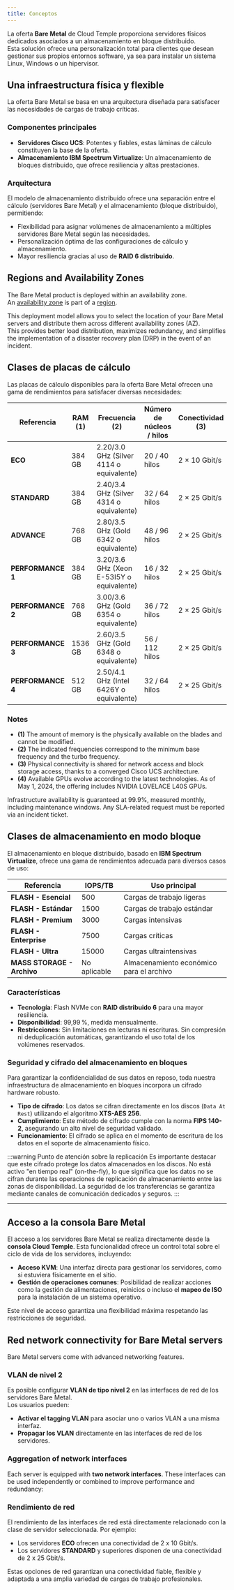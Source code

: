 ```yaml
---
title: Conceptos
---
```


La oferta **Bare Metal** de Cloud Temple proporciona servidores físicos dedicados asociados a un almacenamiento en bloque distribuido.  
Esta solución ofrece una personalización total para clientes que desean gestionar sus propios entornos software, ya sea para instalar un sistema Linux, Windows o un hipervisor.

## Una infraestructura física y flexible

La oferta Bare Metal se basa en una arquitectura diseñada para satisfacer las necesidades de cargas de trabajo críticas.

### Componentes principales

- **Servidores Cisco UCS**: Potentes y fiables, estas láminas de cálculo constituyen la base de la oferta.
- **Almacenamiento IBM Spectrum Virtualize**: Un almacenamiento de bloques distribuido, que ofrece resiliencia y altas prestaciones.

### Arquitectura

El modelo de almacenamiento distribuido ofrece una separación entre el cálculo (servidores Bare Metal) y el almacenamiento (bloque distribuido), permitiendo:

- Flexibilidad para asignar volúmenes de almacenamiento a múltiples servidores Bare Metal según las necesidades.
- Personalización óptima de las configuraciones de cálculo y almacenamiento.
- Mayor resiliencia gracias al uso de **RAID 6 distribuido**.

## Regions and Availability Zones

The Bare Metal product is deployed within an availability zone.  
An [availability zone](../additional_content/concepts_az.md) is part of a [region](../additional_content/concepts_regional.md).

This deployment model allows you to select the location of your Bare Metal servers and distribute them across different availability zones (AZ).  
This provides better load distribution, maximizes redundancy, and simplifies the implementation of a disaster recovery plan (DRP) in the event of an incident.

## Clases de placas de cálculo

Las placas de cálculo disponibles para la oferta Bare Metal ofrecen una gama de rendimientos para satisfacer diversas necesidades:

| Referencia            | RAM  **(1)** | Frecuencia **(2)**                        | Número de núcleos / hilos | Conectividad **(3)** | GPU **(4)**          |
|-----------------------|--------------|-------------------------------------------|---------------------------|----------------------|----------------------|
| **ECO**              | 384 GB       | 2.20/3.0 GHz (Silver 4114 o equivalente)  | 20 / 40 hilos             | 2 × 10 Gbit/s        | -                    |
| **STANDARD**         | 384 GB       | 2.40/3.4 GHz (Silver 4314 o equivalente)  | 32 / 64 hilos             | 2 × 25 Gbit/s        | -                    |
| **ADVANCE**          | 768 GB       | 2.80/3.5 GHz (Gold 6342 o equivalente)    | 48 / 96 hilos             | 2 × 25 Gbit/s        | -                    |
| **PERFORMANCE 1**    | 384 GB       | 3.20/3.6 GHz (Xeon E-53I5Y o equivalente) | 16 / 32 hilos             | 2 × 25 Gbit/s        | -                    |
| **PERFORMANCE 2**    | 768 GB       | 3.00/3.6 GHz (Gold 6354 o equivalente)    | 36 / 72 hilos             | 2 × 25 Gbit/s        | -                    |
| **PERFORMANCE 3**    | 1536 GB      | 2.60/3.5 GHz (Gold 6348 o equivalente)    | 56 / 112 hilos            | 2 × 25 Gbit/s        | -                    |
| **PERFORMANCE 4**    | 512 GB       | 2.50/4.1 GHz (Intel 6426Y o equivalente)  | 32 / 64 hilos             | 2 × 25 Gbit/s        | 2 × NVIDIA L40S 48 GB |

### Notes

- **(1)** The amount of memory is the physically available on the blades and cannot be modified.
- **(2)** The indicated frequencies correspond to the minimum base frequency and the turbo frequency.
- **(3)** Physical connectivity is shared for network access and block storage access, thanks to a converged Cisco UCS architecture.
- **(4)** Available GPUs evolve according to the latest technologies. As of May 1, 2024, the offering includes NVIDIA LOVELACE L40S GPUs.

Infrastructure availability is guaranteed at 99.9%, measured monthly, including maintenance windows. Any SLA-related request must be reported via an incident ticket.

## Clases de almacenamiento en modo bloque

El almacenamiento en bloque distribuido, basado en **IBM Spectrum Virtualize**, ofrece una gama de rendimientos adecuada para diversos casos de uso:

| Referencia                        | IOPS/TB                 | Uso principal                           |
|-----------------------------------|-------------------------|-----------------------------------------|
| **FLASH - Esencial**              | 500                     | Cargas de trabajo ligeras               |
| **FLASH - Estándar**              | 1500                    | Cargas de trabajo estándar              |
| **FLASH - Premium**               | 3000                    | Cargas intensivas                       |
| **FLASH - Enterprise**            | 7500                    | Cargas críticas                         |
| **FLASH - Ultra**                 | 15000                   | Cargas ultraintensivas                  |
| **MASS STORAGE - Archivo**        | No aplicable            | Almacenamiento económico para el archivo|

### Características

- **Tecnología**: Flash NVMe con **RAID distribuido 6** para una mayor resiliencia.
- **Disponibilidad**: 99,99 %, medida mensualmente.
- **Restricciones**: Sin limitaciones en lecturas ni escrituras. Sin compresión ni deduplicación automáticas, garantizando el uso total de los volúmenes reservados.

### Seguridad y cifrado del almacenamiento en bloques

Para garantizar la confidencialidad de sus datos en reposo, toda nuestra infraestructura de almacenamiento en bloques incorpora un cifrado hardware robusto.

-   **Tipo de cifrado**: Los datos se cifran directamente en los discos (`Data At Rest`) utilizando el algoritmo **XTS-AES 256**.
-   **Cumplimiento**: Este método de cifrado cumple con la norma **FIPS 140-2**, asegurando un alto nivel de seguridad validado.
-   **Funcionamiento**: El cifrado se aplica en el momento de escritura de los datos en el soporte de almacenamiento físico.

:::warning Punto de atención sobre la replicación
Es importante destacar que este cifrado protege los datos almacenados en los discos. No está activo "en tiempo real" (on-the-fly), lo que significa que los datos no se cifran durante las operaciones de replicación de almacenamiento entre las zonas de disponibilidad. La seguridad de los transferencias se garantiza mediante canales de comunicación dedicados y seguros.
:::

---

## Acceso a la consola Bare Metal

El acceso a los servidores Bare Metal se realiza directamente desde la **consola Cloud Temple**. Esta funcionalidad ofrece un control total sobre el ciclo de vida de los servidores, incluyendo:

- **Acceso KVM**: Una interfaz directa para gestionar los servidores, como si estuviera físicamente en el sitio.
- **Gestión de operaciones comunes**: Posibilidad de realizar acciones como la gestión de alimentaciones, reinicios o incluso el **mapeo de ISO** para la instalación de un sistema operativo.

Este nivel de acceso garantiza una flexibilidad máxima respetando las restricciones de seguridad.

## Red network connectivity for Bare Metal servers

Bare Metal servers come with advanced networking features.

### VLAN de nivel 2

Es posible configurar **VLAN de tipo nivel 2** en las interfaces de red de los servidores Bare Metal.  
Los usuarios pueden:

- **Activar el tagging VLAN** para asociar uno o varios VLAN a una misma interfaz.
- **Propagar los VLAN** directamente en las interfaces de red de los servidores.

### Aggregation of network interfaces

Each server is equipped with **two network interfaces**. These interfaces can be used independently or combined to improve performance and redundancy:

### Rendimiento de red

El rendimiento de las interfaces de red está directamente relacionado con la clase de servidor seleccionada. Por ejemplo:

- Los servidores **ECO** ofrecen una conectividad de 2 x 10 Gbit/s.
- Los servidores **STANDARD** y superiores disponen de una conectividad de 2 x 25 Gbit/s.

Estas opciones de red garantizan una conectividad fiable, flexible y adaptada a una amplia variedad de cargas de trabajo profesionales.